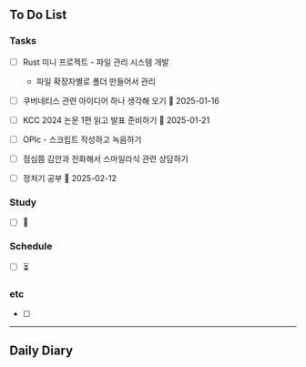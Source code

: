## To Do List
### Tasks
- [ ] Rust 미니 프로젝트 - 파일 관리 시스템 개발
	- 파일 확장자별로 폴더 만들어서 관리

- [ ] 쿠버네티스 관련 아이디어 하나 생각해 오기 📅 2025-01-16 
- [ ] KCC 2024 논문 1편 읽고 발표 준비하기 📅 2025-01-21 

- [ ] OPIc - 스크립트 작성하고 녹음하기

- [ ] 점심쯤 김안과 전화해서 스마일라식 관련 상담하기
- [ ] 정처기 공부 📅 2025-02-12

### Study
- [ ] 📅 

### Schedule
- [ ] ⏳

### etc
- [ ] 

---
## Daily Diary

